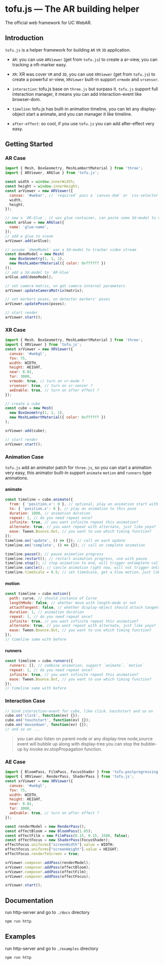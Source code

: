 tofu.js — The AR building helper
=============

The official web framework for UC WebAR.

## Introduction

`tofu.js` is a helper framework for building `AR` `VR` `3D` application.

- `AR`: you can use `ARViewer` (get from `tofu.js`) to create a ar-view, you can tracking a nft-marker easy.

- `XR`: XR was cover `VR` and `3D`, you can use `XRViewer` (get from `tofu.js`) to create a powerful xr-view, `XRViewer` built-in support `vrmode` and `vrsensor`.

- `interaction`: tofu.js base on `three.js` but surpass it. `tofu.js` support full interaction manager, it means you can add interaction-event like browser-dom. 

- `timeline`: tofu.js has built-in animation timeline, you can let any display-object start a animate, and you can manager it like timeline.

- `after-effect`: so cool, if you use `tofu.js` you can add after-effect very easy.

## Getting Started

### AR Case
```javascript
import { Mesh, BoxGeometry, MeshLambertMaterial } from 'three';
import { ARViewer, ARGlue } from 'tofu.js';

const width = window.innerWidth;
const height = window.innerHeight;
const arViewer = new ARViewer({
  canvas: '#webar', // `required` pass a `canvas-dom` or `css-selector`
  width,
  height,
});

// new a `AR-Glue`, it was glue container, can paste some 3d-model to video stream
const arGlue = new ARGlue({
  name: 'glue-name',
});
// add a glue to scene
arViewer.add(arGlue);

// assume `demoModel` was a 3d-model to tracker video stream
const demoModel = new Mesh(
  new BoxGeometry(1, 1, 1),
  new MeshLambertMaterial({ color: 0xffffff })
));
// add a 3d-model to `AR-Glue`
arGlue.add(demoModel);

// set camera matrix, on get camera internal parameters
arViewer.updateCameraMatrix(matrix);

// set markers poses, on detector markers' poses
arViewer.updatePoses(poses);

// start render
arViewer.start();
```

### XR Case
```javascript
import { Mesh, BoxGeometry, MeshLambertMaterial } from 'three';
import { XRViewer } from 'tofu.js';
const xrViewer = new XRViewer({
  canvas: '#webgl',
  fov: 75,
  width: WIDTH,
  height: HEIGHT,
  near: 0.01,
  far: 3000,
  vrmode: true, // turn on vr-mode ?
  vrsensor: true, // turn on vr-sensor ?
  aeEnable: true, // turn on after effect ?
});

// create a cube
const cube = new Mesh(
  new BoxGeometry(1, 1, 1),
  new MeshLambertMaterial({ color: 0xffffff })
);

xrViewer.add(cube);

// start render
xrViewer.start();
```

### Animation Case

`tofu.js` add an animator patch for `three.js`, so you can start a animation very easy, this animator built-in support `animate` `motion` and `runners` type animations.

#### animate
```javascript
const timeline = cube.animate({
  from: { 'position.x': 0 }, // optional, play an animation start with this pose
  to: { 'position.x': 0 }, // play an animation to this pose
  duration: 1000, // animation duration
  repeat: 1, // do you need repeat once?
  infinite: true, // you want infinite repeat this animation?
  alternate: true, // you want repeat with alternate, just like yoyo?
  ease: Tween.Bounce.Out, // you want to use which timing function?
});
timeline.on('update', () => {}); // call on each update
timeline.on('complete', () => {}); // call on complete animation

timeline.pause(); // pause animation progress
timeline.restart(); // restart animation progress, use with pause
timeline.stop(); // stop animation to end, will trigger onComplete callback
timeline.cancle(); // cancle animation right now, will not trigger onComplete callback
timeline.timeScale = 0.5; // set timeScale, get a Slow motion，just like speed * 0.5
```

#### motion
```javascript
const timeline = cube.motion({
  path: curve, // should instance of Curve
  lengthMode: false, // whether move with length-mode or not
  attachTangent: false, // whether display-object should attach tangent or not
  duration: 1, // animation duration
  repeat: 1, // do you need repeat once?
  infinite: true, // you want infinite repeat this animation?
  alternate: true, // you want repeat with alternate, just like yoyo?
  ease: Tween.Bounce.Out, // you want to use which timing function?
});
// timeline same with before
```

#### runners
```javascript
const timeline = cube.runners({
  runners: [], // combine animation, support `animate`、`motion`
  repeat: 1, // do you need repeat once?
  infinite: true, // you want infinite repeat this animation?
  ease: Tween.Bounce.Out, // you want to use which timing function?
});
// timeline same with before
```

### Interaction Case

```javascript
// bind interaction-event for cube, like click、touchstart and so on
cube.on('click', function(ev) {});
cube.on('touchstart', function(ev) {});
cube.on('mousedown', function(ev) {});
// and so on ...
```
> you can also listen on parent-node or any display-tree node,source event will bubble up along with display-tree.you can stop the bubble-up by invoke ev.stopPropagation function.

### AE Case
```javascript
import { BloomPass, FilmPass, FocusShader } from 'tofu.postprogressing.js';
import { XRViewer, RenderPass, ShaderPass } from 'tofu.js';
const xrViewer = new XRViewer({
  canvas: '#webgl',
  fov: 75,
  width: WIDTH,
  height: HEIGHT,
  near: 0.01,
  far: 3000,
  aeEnable: true, // turn on after effect ?
});

const renderModel = new RenderPass();
const effectBloom = new BloomPass(1.05);
const effectFilm = new FilmPass(0.15, 0.15, 1500, false);
const effectFocus = new ShaderPass(FocusShader);
effectFocus.uniforms["screenWidth"].value = WIDTH;
effectFocus.uniforms["screenHeight"].value = HEIGHT;
effectFocus.renderToScreen = true;

xrViewer.composer.addPass(renderModel);
xrViewer.composer.addPass(effectBloom);
xrViewer.composer.addPass(effectFilm);
xrViewer.composer.addPass(effectFocus);

xrViewer.start();
```

## Documentation

run http-server and go to `./docs` directory
```sh
npm run http
```

## Examples

run http-server and go to `./examples` directory
```sh
npm run http
```
